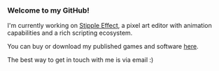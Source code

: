 ### Welcome to my GitHub!

I'm currently working on [Stipple Effect](https://github.com/jbunke/stipple-effect), a pixel art editor with animation capabilities and a rich scripting ecosystem.

You can buy or download my published games and software [here](https://flinkerflitzer.itch.io/).

The best way to get in touch with me is via email :)

<!--
**jbunke/jbunke** is a ✨ _special_ ✨ repository because its `README.md` (this file) appears on your GitHub profile.

Here are some ideas to get you started:

- 🔭 I’m currently working on ...
- 🌱 I’m currently learning ...
- 👯 I’m looking to collaborate on ...
- 🤔 I’m looking for help with ...
- 💬 Ask me about ...
- 📫 How to reach me: ...
- 😄 Pronouns: ...
- ⚡ Fun fact: ...
-->
